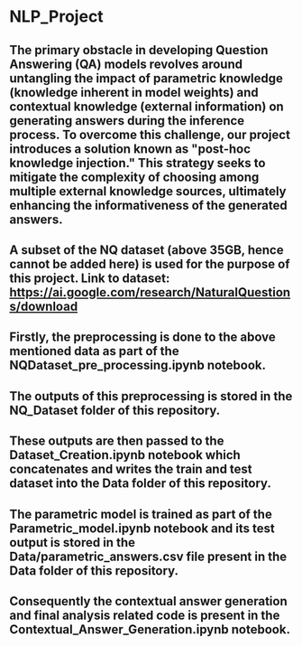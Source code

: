 # NLP_Project

## The primary obstacle in developing Question Answering (QA) models revolves around untangling the impact of parametric knowledge (knowledge inherent in model weights) and contextual knowledge (external information) on generating answers during the inference process. To overcome this challenge, our project introduces a solution known as "post-hoc knowledge injection." This strategy seeks to mitigate the complexity of choosing among multiple external knowledge sources, ultimately enhancing the informativeness of the generated answers.

## A subset of the NQ dataset (above 35GB, hence cannot be added here) is used for the purpose of this project. Link to dataset: https://ai.google.com/research/NaturalQuestions/download
## Firstly, the preprocessing is done to the above mentioned data as part of the NQDataset_pre_processing.ipynb notebook.
## The outputs of this preprocessing is stored in the NQ_Dataset folder of this repository.
## These outputs are then passed to the Dataset_Creation.ipynb notebook which concatenates and writes the train and test dataset into the Data folder of this repository.
## The parametric model is trained as part of the Parametric_model.ipynb notebook and its test output is stored in the Data/parametric_answers.csv file present in the Data folder of this repository.
## Consequently the contextual answer generation and final analysis related code is present in the Contextual_Answer_Generation.ipynb notebook.
